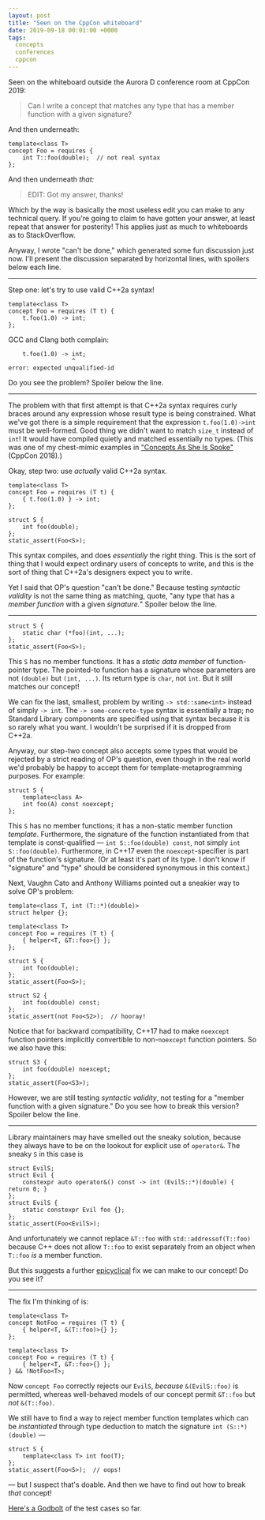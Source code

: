 ```yaml
---
layout: post
title: "Seen on the CppCon whiteboard"
date: 2019-09-18 00:01:00 +0000
tags:
  concepts
  conferences
  cppcon
---
```


Seen on the whiteboard outside the Aurora D conference room at CppCon 2019:

> Can I write a concept that matches any type that has a member function
> with a given signature?

And then underneath:

    template<class T>
    concept Foo = requires {
        int T::foo(double);  // not real syntax
    };

And then underneath _that:_

> EDIT: Got my answer, thanks!

Which by the way is basically the most useless edit you can make to any technical query.
If you're going to claim to have gotten your answer, at least repeat that answer for posterity!
This applies just as much to whiteboards as to StackOverflow.

Anyway, I wrote "can't be done," which generated some fun discussion just now.
I'll present the discussion separated by horizontal lines, with spoilers below
each line.

----

Step one: let's try to use valid C++2a syntax!

    template<class T>
    concept Foo = requires (T t) {
        t.foo(1.0) -> int;
    };

GCC and Clang both complain:

        t.foo(1.0) -> int;
                      ^
    error: expected unqualified-id

Do you see the problem? Spoiler below the line.

----

The problem with that first attempt is that C++2a syntax requires curly braces around
any expression whose result type is being constrained. What we've got there is a simple
requirement that the expression `t.foo(1.0)->int` must be well-formed. Good thing we
didn't want to match `size_t` instead of `int`! It would have compiled quietly and
matched essentially no types. (This was one of my chest-mimic examples
in ["Concepts As She Is Spoke"](https://www.youtube.com/watch?v=CXn02MPkn8Y) (CppCon 2018).)

Okay, step two: use _actually_ valid C++2a syntax.

    template<class T>
    concept Foo = requires (T t) {
        { t.foo(1.0) } -> int;
    };

    struct S {
        int foo(double);
    };
    static_assert(Foo<S>);

This syntax compiles, and does _essentially_ the right thing. This is the sort of thing
that I would expect ordinary users of concepts to write, and this is the sort of thing
that C++2a's designers expect you to write.

Yet I said that OP's question "can't be done." Because testing _syntactic validity_ is not
the same thing as matching, quote, "any type that has a _member function_
with a given _signature._" Spoiler below the line.

----

    struct S {
        static char (*foo)(int, ...);
    };
    static_assert(Foo<S>);

This `S` has no member functions. It has a _static data member_ of function-pointer type.
The pointed-to function has a signature whose parameters are not `(double)` but `(int, ...)`.
Its return type is `char`, not `int`. But it still matches our concept!

We can fix the last, smallest, problem by writing `-> std::same<int>` instead of simply `-> int`.
The `-> some-concrete-type` syntax is essentially a trap; no Standard Library components are
specified using that syntax because it is so rarely what you want. I wouldn't be surprised
if it is dropped from C++2a.

Anyway, our step-two concept also accepts some types that would be rejected by a strict reading
of OP's question, even though in the real world we'd probably be happy to accept them for
template-metaprogramming purposes. For example:

    struct S {
        template<class A>
        int foo(A) const noexcept;
    };

This `S` has no member functions; it has a non-static member function _template_. Furthermore,
the signature of the function instantiated from that template is const-qualified —
`int S::foo(double) const`, not simply `int S::foo(double)`. Furthermore, in C++17 even the
`noexcept`-specifier is part of the function's signature. (Or at least it's part of its type.
I don't know if "signature" and "type" should be considered synonymous in this context.)

Next, Vaughn Cato and Anthony Williams pointed out a sneakier way to solve OP's problem:

    template<class T, int (T::*)(double)>
    struct helper {};

    template<class T>
    concept Foo = requires (T t) {
        { helper<T, &T::foo>{} };
    };

    struct S {
        int foo(double);
    };
    static_assert(Foo<S>);

    struct S2 {
        int foo(double) const;
    };
    static_assert(not Foo<S2>);  // hooray!

Notice that for backward compatibility, C++17 had to make `noexcept` function pointers
implicitly convertible to non-`noexcept` function pointers. So we also have this:

    struct S3 {
        int foo(double) noexcept;
    };
    static_assert(Foo<S3>);

However, we are still testing _syntactic validity_, not testing for a "member function with
a given signature." Do you see how to break this version? Spoiler below the line.

----

Library maintainers may have smelled out the sneaky solution, because they always have to be
on the lookout for explicit use of `operator&`. The sneaky `S` in this case is

    struct EvilS;
    struct Evil {
        constexpr auto operator&() const -> int (EvilS::*)(double) { return 0; }
    };
    struct EvilS {
        static constexpr Evil foo {};
    };
    static_assert(Foo<EvilS>);

And unfortunately we cannot replace `&T::foo` with `std::addressof(T::foo)` because
C++ does not allow `T::foo` to exist separately from an object when `T::foo` _is_ a
member function.

But this suggests a further [epicyclical](https://en.wikipedia.org/wiki/Deferent_and_epicycle)
fix we can make to our concept! Do you see it?

----

The fix I'm thinking of is:

    template<class T>
    concept NotFoo = requires (T t) {
        { helper<T, &(T::foo)>{} };
    };

    template<class T>
    concept Foo = requires (T t) {
        { helper<T, &T::foo>{} };
    } && !NotFoo<T>;

Now `concept Foo` correctly rejects our `EvilS`, _because_ `&(EvilS::foo)` is permitted,
whereas well-behaved models of our concept permit `&T::foo` but _not_ `&(T::foo)`.

We still have to find a way to reject member function templates which can be
_instantiated_ through type deduction to match the signature `int (S::*)(double)` —

    struct S {
        template<class T> int foo(T);
    };
    static_assert(Foo<S>);  // oops!

— but I suspect that's doable. And then we have to find out how to break _that_ concept!

[Here's a Godbolt](https://concepts.godbolt.org/z/6IFegX) of the test cases so far.
